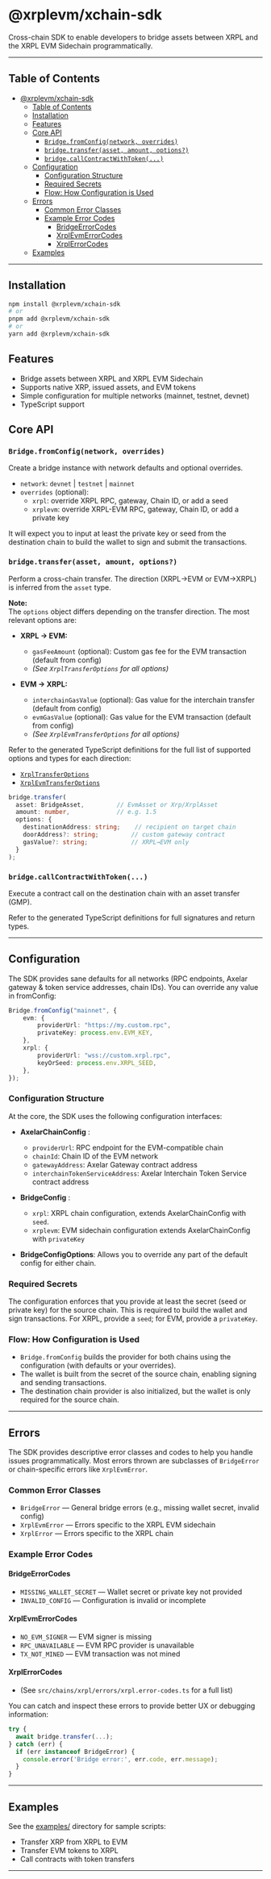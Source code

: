 # @xrplevm/xchain-sdk

Cross-chain SDK to enable developers to bridge assets between XRPL and the XRPL EVM Sidechain programmatically.

---

## Table of Contents

-   [@xrplevm/xchain-sdk](#xrplevmxchain-sdk)
    -   [Table of Contents](#table-of-contents)
    -   [Installation](#installation)
    -   [Features](#features)
    -   [Core API](#core-api)
        -   [`Bridge.fromConfig(network, overrides)`](#bridgefromconfignetwork-overrides)
        -   [`bridge.transfer(asset, amount, options?)`](#bridgetransferasset-amount-options)
        -   [`bridge.callContractWithToken(...)`](#bridgecallcontractwithtoken)
    -   [Configuration](#configuration)
        -   [Configuration Structure](#configuration-structure)
        -   [Required Secrets](#required-secrets)
        -   [Flow: How Configuration is Used](#flow-how-configuration-is-used)
    -   [Errors](#errors)
        -   [Common Error Classes](#common-error-classes)
        -   [Example Error Codes](#example-error-codes)
            -   [BridgeErrorCodes](#bridgeerrorcodes)
            -   [XrplEvmErrorCodes](#xrplevmerrorcodes)
            -   [XrplErrorCodes](#xrplerrorcodes)
    -   [Examples](#examples)

---

## Installation

```bash
npm install @xrplevm/xchain-sdk
# or
pnpm add @xrplevm/xchain-sdk
# or
yarn add @xrplevm/xchain-sdk
```

## Features

-   Bridge assets between XRPL and XRPL EVM Sidechain
-   Supports native XRP, issued assets, and EVM tokens
-   Simple configuration for multiple networks (mainnet, testnet, devnet)
-   TypeScript support

## Core API

### `Bridge.fromConfig(network, overrides)`

Create a bridge instance with network defaults and optional overrides.

-   `network`: `devnet` | `testnet` | `mainnet`
-   `overrides` (optional):
    -   `xrpl`: override XRPL RPC, gateway, Chain ID, or add a seed
    -   `xrplevm`: override XRPL-EVM RPC, gateway, Chain ID, or add a private key

It will expect you to input at least the private key or seed from the destination chain to build the wallet to sign and submit the transactions.

### `bridge.transfer(asset, amount, options?)`

Perform a cross-chain transfer. The direction (XRPL→EVM or EVM→XRPL) is inferred from the `asset` type.

**Note:**  
The `options` object differs depending on the transfer direction. The most relevant options are:

-   **XRPL → EVM:**

    -   `gasFeeAmount` (optional): Custom gas fee for the EVM transaction (default from config)
    -   _(See `XrplTransferOptions` for all options)_

-   **EVM → XRPL:**
    -   `interchainGasValue` (optional): Gas value for the interchain transfer (default from config)
    -   `evmGasValue` (optional): Gas value for the EVM transaction (default from config)
    -   _(See `XrplEvmTransferOptions` for all options)_

Refer to the generated TypeScript definitions for the full list of supported options and types for each direction:

-   [`XrplTransferOptions`](src/bridge/types/transfer.ts)
-   [`XrplEvmTransferOptions`](src/bridge/types/transfer.ts)

```ts
bridge.transfer(
  asset: BridgeAsset,         // EvmAsset or Xrp/XrplAsset
  amount: number,             // e.g. 1.5
  options: {
    destinationAddress: string;    // recipient on target chain
    doorAddress?: string;         // custom gateway contract
    gasValue?: string;            // XRPL→EVM only
  }
);
```

### `bridge.callContractWithToken(...)`

Execute a contract call on the destination chain with an asset transfer (GMP).

Refer to the generated TypeScript definitions for full signatures and return types.

---

## Configuration

The SDK provides sane defaults for all networks (RPC endpoints, Axelar gateway & token service addresses, chain IDs). You can override any value in fromConfig:

```ts
Bridge.fromConfig("mainnet", {
    evm: {
        providerUrl: "https://my.custom.rpc",
        privateKey: process.env.EVM_KEY,
    },
    xrpl: {
        providerUrl: "wss://custom.xrpl.rpc",
        keyOrSeed: process.env.XRPL_SEED,
    },
});
```

### Configuration Structure

At the core, the SDK uses the following configuration interfaces:

-   **AxelarChainConfig** :

    -   `providerUrl`: RPC endpoint for the EVM-compatible chain
    -   `chainId`: Chain ID of the EVM network
    -   `gatewayAddress`: Axelar Gateway contract address
    -   `interchainTokenServiceAddress`: Axelar Interchain Token Service contract address

-   **BridgeConfig** :

    -   `xrpl`: XRPL chain configuration, extends AxelarChainConfig with `seed`.
    -   `xrplevm`: EVM sidechain configuration extends AxelarChainConfig with `privateKey`

-   **BridgeConfigOptions**: Allows you to override any part of the default config for either chain.

### Required Secrets

The configuration enforces that you provide at least the secret (seed or private key) for the source chain. This is required to build the wallet and sign transactions. For XRPL, provide a `seed`; for EVM, provide a `privateKey`.

### Flow: How Configuration is Used

-   `Bridge.fromConfig` builds the provider for both chains using the configuration (with defaults or your overrides).
-   The wallet is built from the secret of the source chain, enabling signing and sending transactions.
-   The destination chain provider is also initialized, but the wallet is only required for the source chain.

---

## Errors

The SDK provides descriptive error classes and codes to help you handle issues programmatically. Most errors thrown are subclasses of `BridgeError` or chain-specific errors like `XrplEvmError`.

### Common Error Classes

-   `BridgeError` — General bridge errors (e.g., missing wallet secret, invalid config)
-   `XrplEvmError` — Errors specific to the XRPL EVM sidechain
-   `XrplError` — Errors specific to the XRPL chain

### Example Error Codes

#### BridgeErrorCodes

-   `MISSING_WALLET_SECRET` — Wallet secret or private key not provided
-   `INVALID_CONFIG` — Configuration is invalid or incomplete

#### XrplEvmErrorCodes

-   `NO_EVM_SIGNER` — EVM signer is missing
-   `RPC_UNAVAILABLE` — EVM RPC provider is unavailable
-   `TX_NOT_MINED` — EVM transaction was not mined

#### XrplErrorCodes

-   (See `src/chains/xrpl/errors/xrpl.error-codes.ts` for a full list)

You can catch and inspect these errors to provide better UX or debugging information:

```typescript
try {
  await bridge.transfer(...);
} catch (err) {
  if (err instanceof BridgeError) {
    console.error('Bridge error:', err.code, err.message);
  }
}
```

---

## Examples

See the [examples/](./examples/) directory for sample scripts:

-   Transfer XRP from XRPL to EVM
-   Transfer EVM tokens to XRPL
-   Call contracts with token transfers

---
